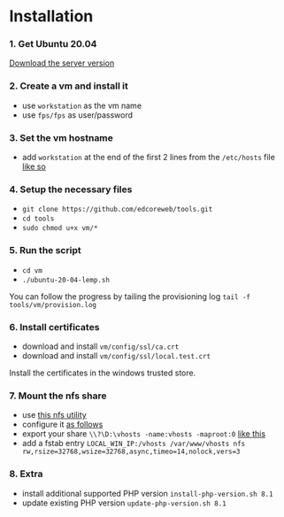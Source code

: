 # Installation

### 1. Get Ubuntu 20.04
[Download the server version](https://mirror.efect.ro/ubuntu/releases/20.04.3/ubuntu-20.04.3-live-server-amd64.iso)

### 2. Create a vm and install it

- use `workstation` as the vm name
- use `fps/fps` as user/password

### 3. Set the vm hostname

- add `workstation` at the end of the first 2 lines from the `/etc/hosts` file [like so](https://prnt.sc/m5h9jd)

### 4. Setup the necessary files

- `git clone https://github.com/edcoreweb/tools.git`
- `cd tools`
- `sudo chmod u+x vm/*`

### 5. Run the script

- `cd vm`
- `./ubuntu-20-04-lemp.sh`

You can follow the progress by tailing the provisioning log `tail -f tools/vm/provision.log`

### 6. Install certificates

- download and install `vm/config/ssl/ca.crt`
- download and install `vm/config/ssl/local.test.crt`

Install the certificates in the windows trusted store.

### 7. Mount the nfs share

- use [this nfs utility](https://www.hanewin.net/nfs-e.htm)
- configure it [as follows](http://prntscr.com/mao144) 
- export your share `\\?\D:\vhosts -name:vhosts -maproot:0` [like this](http://prntscr.com/mao22s)
- add a fstab entry `LOCAL_WIN_IP:/vhosts /var/www/vhosts nfs rw,rsize=32768,wsize=32768,async,timeo=14,nolock,vers=3`

### 8. Extra

- install additional supported PHP version `install-php-version.sh 8.1`
- update existing PHP version `update-php-version.sh 8.1`
